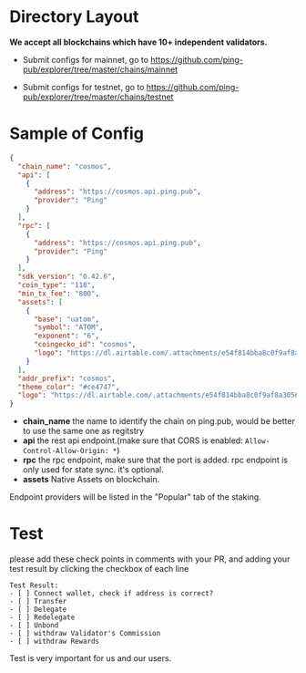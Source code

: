 # Directory Layout

**We accept all blockchains which have 10+ independent validators.**

- Submit configs for mainnet, go to https://github.com/ping-pub/explorer/tree/master/chains/mainnet

- Submit configs for testnet, go to https://github.com/ping-pub/explorer/tree/master/chains/testnet

# Sample of Config

```json
{
  "chain_name": "cosmos",
  "api": [
    {
      "address": "https://cosmos.api.ping.pub",
      "provider": "Ping"
    }
  ],
  "rpc": [
    {
      "address": "https://cosmos.api.ping.pub",
      "provider": "Ping"
    }
  ],
  "sdk_version": "0.42.6",
  "coin_type": "118",
  "min_tx_fee": "800",
  "assets": [
    {
      "base": "uatom",
      "symbol": "ATOM",
      "exponent": "6",
      "coingecko_id": "cosmos",
      "logo": "https://dl.airtable.com/.attachments/e54f814bba8c0f9af8a3056020210de0/2d1155fb/cosmos-hub.svg"
    }
  ],
  "addr_prefix": "cosmos",
  "theme_color": "#ce4747",
  "logo": "https://dl.airtable.com/.attachments/e54f814bba8c0f9af8a3056020210de0/2d1155fb/cosmos-hub.svg"
}
```

- **chain_name** the name to identify the chain on ping.pub, would be better to use the same one as regitstry
- **api** the rest api endpoint.(make sure that CORS is enabled: `Allow-Control-Allow-Origin: *`)
- **rpc** the rpc endpoint, make sure that the port is added. rpc endpoint is only used for state sync. it's optional.
- **assets** Native Assets on blockchain.

Endpoint providers will be listed in the "Popular" tab of the staking.

# Test

please add these check points in comments with your PR, and adding your test result by clicking the checkbox of each line

```
Test Result:
- [ ] Connect wallet, check if address is correct?
- [ ] Transfer
- [ ] Delegate
- [ ] Redelegate
- [ ] Unbond
- [ ] withdraw Validator's Commission
- [ ] withdraw Rewards
```

Test is very important for us and our users.
